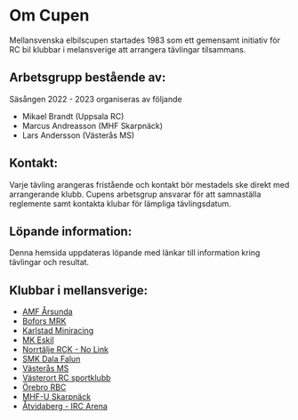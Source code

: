 # Om Cupen
Mellansvenska elbilscupen startades 1983 som ett gemensamt initiativ för RC bil klubbar i melansverige att arrangera tävlingar tilsammans.

## Arbetsgrupp bestående av:
Säsången 2022 - 2023 organiseras av följande
* Mikael Brandt (Uppsala RC)
* Marcus Andreasson (MHF Skarpnäck)
* Lars Andersson (Västerås MS)

## Kontakt:
Varje tävling arangeras fristående och kontakt bör mestadels ske direkt med arrangerande klubb. Cupens arbetsgrup ansvarar för att samnaställa reglemente samt kontakta klubar för lämpliga tävlingsdatum.

## Löpande information:
Denna hemsida uppdateras löpande med länkar till information kring tävlingar och resultat.

## Klubbar i mellansverige:
- [AMF Årsunda](http://amfrb.se)
- [Bofors MRK](http://www.boforsmrk.se/)
- [Karlstad Miniracing](https://www.kdmr.se)
- [MK Eskil](https://www.mkeskil.se)
- [Norrtälje RCK - No Link]()
- [SMK Dala Falun](https://idrottonline.se/SMKDalaFalun-Bilsport)
- [Västerås MS](www.vasterasms.se)
- [Västerort RC sportklubb](www.vrcsk.se/)
- [Örebro RBC](https://idrottonline.se/OrebroRadioBilClub-Bilsport)
- [MHF-U Skarpnäck](https://www.skarpnack.nu)
- [Åtvidaberg - IRC Arena](https://www.facebook.com/ircarena)
